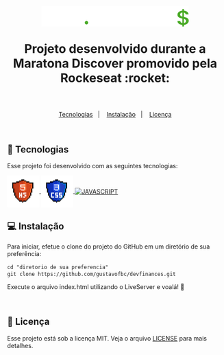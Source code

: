 
<h1 align="center">
    <img alt="Todos" title="Snake-game" src="https://github.com/gustavofbc/devfinances/blob/main/assets/logo.svg" />
    <p align="center">Projeto desenvolvido durante a Maratona Discover promovido pela Rockeseat :rocket:</p>
</h1>

<br>

<p align="center">
  <a href="#-tecnologias">Tecnologias</a>&nbsp;&nbsp;&nbsp;|&nbsp;&nbsp;&nbsp;
  <a href="#computer-instalação">Instalação</a>&nbsp;&nbsp;&nbsp;|&nbsp;&nbsp;&nbsp;
  <a href="#memo-licença">Licença</a>
</p>

<br>

## 🚀 Tecnologias

Esse projeto foi desenvolvido com as seguintes tecnologias:

  <a href="https://developer.mozilla.org/pt-BR/docs/Web/HTML" target="_blank">
      <img align="center" src="https://github.com/gustavofbc/pixel_of_shields/blob/main/base/html.png" href="https://developer.mozilla.org/pt-BR/docs/Web/HTML" alt="HTML5" height="75" width="75" />
  </a>
  
  <a href="https://developer.mozilla.org/pt-BR/docs/Web/CSS" target="_blank">
      <img align="center" src="https://github.com/gustavofbc/pixel_of_shields/blob/main/base/css.png" href="https://developer.mozilla.org/pt-BR/docs/Web/CSS" alt="CSS3" height="75" width="75" />
  </a>
  
  <a href="https://developer.mozilla.org/pt-BR/docs/Web/JavaScript" target="_blank">
      <img align="center" src="https://github.com/gustavofbc/pixel_of_shields/blob/main/base/javascript.png" href="https://developer.mozilla.org/pt-BR/docs/Web/JavaScript" alt="JAVASCRIPT" height="75" width="75" />
  </a>

<br>

## :computer: Instalação

Para iniciar, efetue o clone do projeto do GitHub em um diretório de sua preferência:

```shell
cd "diretorio de sua preferencia"
git clone https://github.com/gustavofbc/devfinances.git
```
Execute o arquivo index.html utilizando o LiveServer e voalá! :tada:

<br>

## :memo: Licença

Esse projeto está sob a licença MIT. Veja o arquivo [LICENSE](LICENSE.md) para mais detalhes.
